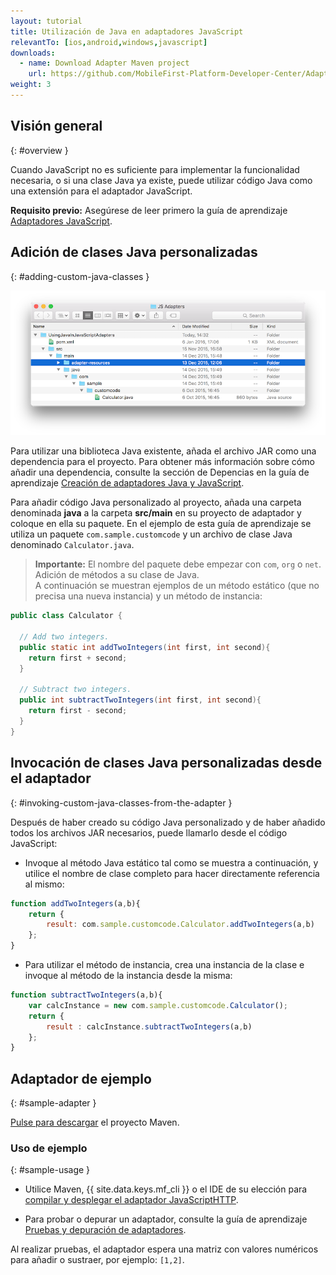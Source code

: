 ```yaml
---
layout: tutorial
title: Utilización de Java en adaptadores JavaScript
relevantTo: [ios,android,windows,javascript]
downloads:
  - name: Download Adapter Maven project
    url: https://github.com/MobileFirst-Platform-Developer-Center/Adapters/tree/release80
weight: 3
---
```

<!-- NLS_CHARSET=UTF-8 -->
## Visión general 
{: #overview }

Cuando JavaScript no es suficiente para implementar la funcionalidad necesaria, o si una clase Java ya existe, puede utilizar código Java como una extensión para el adaptador JavaScript. 

**Requisito previo:** Asegúrese de leer primero la guía de aprendizaje [Adaptadores JavaScript](../).


## Adición de clases Java personalizadas 
{: #adding-custom-java-classes }

![UsingJavainJS](UsingJavainJS.png)

Para utilizar una biblioteca Java existente, añada el archivo JAR como una dependencia para el proyecto.  Para obtener más información sobre cómo añadir una dependencia, consulte la sección de Depencias en la guía de aprendizaje [Creación de adaptadores Java y JavaScript](../../creating-adapters/#dependencies).


Para añadir código Java personalizado al proyecto, añada una carpeta denominada **java** a la carpeta **src/main** en su proyecto de adaptador y coloque en ella su paquete. En el ejemplo de esta guía de aprendizaje se utiliza un paquete `com.sample.customcode` y un archivo de clase Java denominado `Calculator.java`.    

> <span class="glyphicon glyphicon-exclamation-sign" aria-hidden="true"></span> **Importante:** El nombre del paquete debe empezar con `com`, `org` o `net`.
Adición de métodos a su clase de Java.   
A continuación se muestran ejemplos de un método estático (que no precisa una nueva instancia) y un método de instancia: 

```java
public class Calculator {

  // Add two integers.
  public static int addTwoIntegers(int first, int second){
    return first + second;
  }

  // Subtract two integers.
  public int subtractTwoIntegers(int first, int second){
    return first - second;
  }
}
```

## Invocación de clases Java personalizadas desde el adaptador 
{: #invoking-custom-java-classes-from-the-adapter }

Después de haber creado su código Java personalizado y de haber añadido todos los archivos JAR necesarios, puede llamarlo desde el código JavaScript: 

* Invoque al método Java estático tal como se muestra a continuación, y utilice el nombre de clase completo para hacer directamente referencia al mismo:  

```javascript
function addTwoIntegers(a,b){
    return {
        result: com.sample.customcode.Calculator.addTwoIntegers(a,b)
    };
}
```
  
* Para utilizar el método de instancia, crea una instancia de la clase e invoque al método de la instancia desde la misma: 

```javascript
function subtractTwoIntegers(a,b){
    var calcInstance = new com.sample.customcode.Calculator();   
    return {
        result : calcInstance.subtractTwoIntegers(a,b)
    };
}
```

## Adaptador de ejemplo
{: #sample-adapter }

[Pulse para descargar](https://github.com/MobileFirst-Platform-Developer-Center/Adapters/tree/release80) el proyecto Maven.


### Uso de ejemplo 
{: #sample-usage }

* Utilice Maven, {{ site.data.keys.mf_cli }} o el IDE de su elección para [compilar y desplegar el adaptador JavaScriptHTTP](../../creating-adapters/).

* Para probar o depurar un adaptador, consulte la guía de aprendizaje [Pruebas y depuración de adaptadores](../../testing-and-debugging-adapters).


Al realizar pruebas, el adaptador espera una matriz con valores numéricos para añadir o sustraer, por ejemplo:
`[1,2]`.
